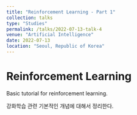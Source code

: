 ```yaml
---
title: "Reinforcement Learning - Part 1"
collection: talks
type: "Studies"
permalink: /talks/2022-07-13-talk-4
venue: "Artificial Intelligence"
date: 2022-07-13
location: "Seoul, Republic of Korea"
---
```



Reinforcement Learning
======
Basic tutorial for reinforcement learning.

강화학습 관련 기본적인 개념에 대해서 정리한다.

